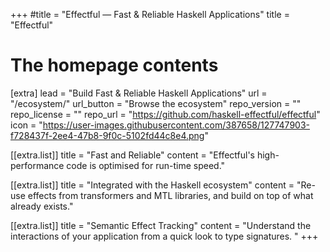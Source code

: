 +++
#title = "Effectful — Fast & Reliable Haskell Applications"
title = "Effectful"

# The homepage contents
[extra]
lead = "Build Fast & Reliable Haskell Applications"
url = "/ecosystem/"
url_button = "Browse the ecosystem"
repo_version = ""
repo_license = ""
repo_url = "https://github.com/haskell-effectful/effectful"
icon = "https://user-images.githubusercontent.com/387658/127747903-f728437f-2ee4-47b8-9f0c-5102fd44c8e4.png"

[[extra.list]]
title = "Fast and Reliable"
content = "Effectful's high-performance code is optimised for run-time speed."

[[extra.list]]
title = "Integrated with the Haskell ecosystem"
content = "Re-use effects from transformers and MTL libraries, and build on top of what already exists."

[[extra.list]]
title = "Semantic Effect Tracking"
content = "Understand the interactions of your application from a quick look to type signatures. "
+++
